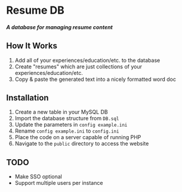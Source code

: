 # Resume DB
##### A database for managing resume content

## How It Works
1. Add all of your experiences/education/etc. to the database
2. Create "resumes" which are just collections of your experiences/education/etc.
3. Copy & paste the generated text into a nicely formatted word doc

## Installation
1. Create a new table in your MySQL DB
2. Import the database structure from `DB.sql`
2. Update the parameters in `config example.ini`
3. Rename `config example.ini` to `config.ini`
4. Place the code on a server capable of running PHP
5. Navigate to the `public` directory to access the website

## TODO
  - Make SSO optional
  - Support multiple users per instance